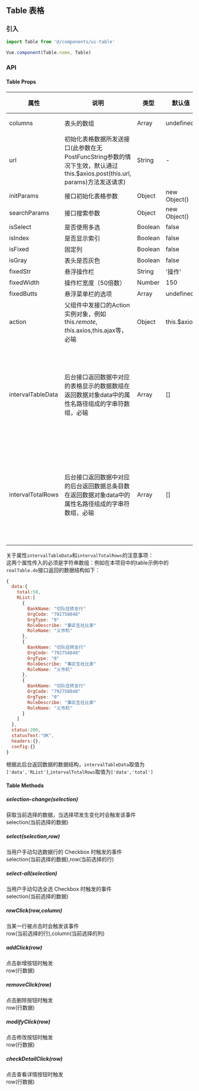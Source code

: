 ## Table 表格

### 引入

```javascript
import Table from '@/components/ui-table'

Vue.component(Table.name, Table)
```

### API

#### Table Props

|属性 | 说明 | 类型 | 默认值 | 备注|
|----|-----|------|------|------|
|columns | 表头的数组 | Array | undefined | 必输 |
|url | 初始化表格数据所发送接口(此参数在无PostFuncString参数的情况下生效，默认通过this.$axios.post(this.url, params)方法发送请求) | String | - | - |
|initParams | 接口初始化表格参数 | Object | new Object() |-|
|searchParams | 接口搜索参数 | Object | new Object() | - |
|isSelect | 是否使用多选 | Boolean | false | - |
|isIndex | 是否显示索引 | Boolean | false | - |
|isFixed | 固定列 | Boolean | false |-|
|isGray | 表头是否灰色 | Boolean | false | - |
|fixedStr | 悬浮操作栏 | String | '操作' | - |
|fixedWidth | 操作栏宽度（50倍数） | Number | 150 |-|
|fixedButts | 悬浮菜单栏的选项 | Array | undefined | - |
|action | 父组件中发接口的Action实例对象，例如this.$remote,this.$axios,this.ajax等，必输 | Object | this.$axios |-|
|intervalTableData | 后台接口返回数据中对应的表格显示的数据数组在返回数据对象data中的属性名路径组成的字串符数组，必输 | Array | [] |传入的必须是字符串数组|
|intervalTotalRows | 后台接口返回数据中对应的后台返回数据总条目数在返回数据对象data中的属性名路径组成的字串符数组，必输 | Array | [] |传入的必须是字符串数组|
关于属性`intervalTableData`和`intervalTotalRows`的注意事项：<br/>
这两个属性传入的必须是字符串数组：例如在本项目中的table示例中的`realTable.do`接口返回的数据结构如下：

```javascript
{
  data:{
    total:50,
    RList:[
      {
        BankName: "切队住转支行"
        OrgCode: "792758848"
        OrgType: "0"
        RoleDescribe: "事区生社比家"
        RoleName: "义市机"
      },
      {
        BankName: "切队住转支行"
        OrgCode: "792758848"
        OrgType: "0"
        RoleDescribe: "事区生社比家"
        RoleName: "义市机"
      },
      {
        BankName: "切队住转支行"
        OrgCode: "792758848"
        OrgType: "0"
        RoleDescribe: "事区生社比家"
        RoleName: "义市机"
      }
    ]
  },
  status:200,
  statusText:"OK",
  headers:{},
  config:{}
}
```

根据此后台返回数据的数据结构，`intervalTableData`取值为`['data','RList']`,`intervalTotalRows`取值为`['data','total']`

#### Table Methods

##### selection-change(selection)

获取当前选择的数据，当选择项发生变化时会触发该事件</br>selection(当前选择的数据)

##### select(selection,row)

当用户手动勾选数据行的 Checkbox 时触发的事件</br>selection(当前选择的数据),row(当前选择的行)

##### select-all(selection)

当用户手动勾选全选 Checkbox 时触发的事件</br>selection(当前选择的数据)

##### rowClick(row,column)

当某一行被点击时会触发该事件</br>row(当前选择的行),column(当前选择的列)

##### addClick(row)

点击新增按钮时触发</br>row(行数据)

##### removeClick(row)

点击删除按钮时触发</br>row(行数据)

##### modifyClick(row)

点击修改按钮时触发</br>row(行数据)

##### checkDetailClick(row)

点击查看详情按钮时触发</br>row(行数据)
